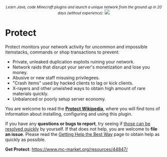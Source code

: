 <p align="center">
  <small><i>Learn Java, code Minecraft plugins and launch a unique network from the ground up in 20 days (without experience):</i></small>
  <a href="https://mineacademy.org/project-orion?st=github&sc=protect&utm_source=github&utm_medium=overview&utm_campaign=protect">
    <img src="[https://i.imgur.com/UjhXkSA.png](https://i.imgur.com/SVHA9Kf.png)" />
  </a>
</p>


# Protect
Protect monitors your network activity for uncommon and impossible itemstacks, commands or shop transactions to prevent:

* Private, unleaked duplication exploits ruining your network.
* Network raids that disrupt your server's monetization and lose you money.
* Abusive or new staff misusing privilegees.
* "Crash items" used by hacked clients to lag or kick clients.
* X-rayers and other unwished ways to obtain high amount of rare materials quickly.
* Unbalanced or poorly setup server economy.

You are welcome to read the **[Protect Wikipedia](https://github.com/kangarko/Protect/wiki)**, where you will find tons of information about installing, configuring and using this plugin.

If you have any **questions or bugs to report**, try seeing if [those can be resolved quickly](https://github.com/kangarko/Protect/wiki/Common-Issues) by yourself. If that does not help, you are welcome to **file an issue**. Please read the [Getting Help the Best Way](https://github.com/kangarko/Protect/wiki/Getting-Help-the-Right-Way) page to obtain help as quickly as possible.

**Get Protect**: https://www.mc-market.org/resources/44847/

